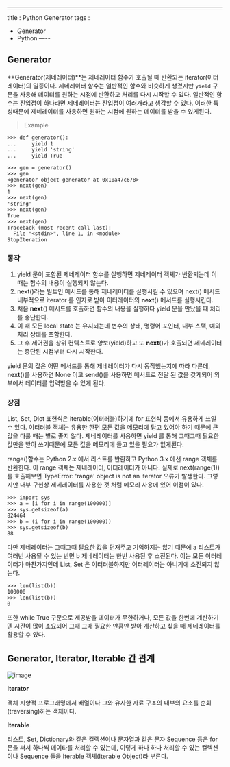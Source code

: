 ---
title : Python Generator
tags :
- Generator
- Python
—--

## Generator

**Generator(제네레이터)**는 제네레이터 함수가 호출될 때 반환되는 iterator(이터레이터)의 일종이다. 제네레이터 함수는 일반적인 함수와 비슷하게 생겼지만 `yield` 구문을 사용해 데이터를 원하는 시점에 반환하고 처리를 다시 시작할 수 있다. 일반적인 함수는 진입점이 하나라면 제네레이터는 진입점이 여러개라고 생각할 수 있다. 이러한 특성때문에 제네레이터를 사용하면 원하는 시점에 원하는 데이터를 받을 수 있게된다.

> Example

```
>>> def generator():
...     yield 1
...     yield 'string'
...     yield True

>>> gen = generator()
>>> gen
<generator object generator at 0x10a47c678>
>>> next(gen)
1
>>> next(gen)
'string'
>>> next(gen)
True
>>> next(gen)
Traceback (most recent call last):
  File "<stdin>", line 1, in <module>
StopIteration
```

### 동작

1. yield 문이 포함된 제네레이터 함수를 실행하면 제네레이터 객체가 반환되는데 이 때는 함수의 내용이 실행되지 않는다.
2. next()라는 빌트인 메서드를 통해 제네레이터를 실행시킬 수 있으며 next() 메서드 내부적으로 iterator 를 인자로 받아 이터레이터의 __next__() 메서드를 실행시킨다.
3. 처음 __next__() 메서드를 호출하면 함수의 내용을 실행하다 yield 문을 만났을 때 처리를 중단한다.
4. 이 때 모든 local state 는 유지되는데 변수의 상태, 명령어 포인터, 내부 스택, 예외 처리 상태를 포함한다.
5. 그 후 제어권을 상위 컨텍스트로 양보(yield)하고 또 __next__()가 호출되면 제네레이터는 중단된 시점부터 다시 시작한다.

yield 문의 값은 어떤 메서드를 통해 제네레이터가 다시 동작했는지에 따라 다른데, __next__()를 사용하면 None 이고 send()를 사용하면 메서드로 전달 된 값을 갖게되어 외부에서 데이터를 입력받을 수 있게 된다.

### 장점

List, Set, Dict 표현식은 iterable(이터러블)하기에 for 표현식 등에서 유용하게 쓰일 수 있다. 이터러블 객체는 유용한 한편 모든 값을 메모리에 담고 있어야 하기 때문에 큰 값을 다룰 때는 별로 좋지 않다. 제네레이터를 사용하면 yield 를 통해 그때그때 필요한 값만을 받아 쓰기때문에 모든 값을 메모리에 들고 있을 필요가 없게된다.

range()함수는 Python 2.x 에서 리스트를 반환하고 Python 3.x 에선 range 객체를 반환한다. 이 range 객체는 제네레이터, 이터레이터가 아니다. 실제로 next(range(1))를 호출해보면 TypeError: 'range' object is not an iterator 오류가 발생한다. 그렇지만 내부 구현상 제네레이터를 사용한 것 처럼 메모리 사용에 있어 이점이 있다.

```
>>> import sys
>>> a = [i for i in range(100000)]
>>> sys.getsizeof(a)
824464
>>> b = (i for i in range(100000))
>>> sys.getsizeof(b)
88
```

다만 제네레이터는 그때그때 필요한 값을 던져주고 기억하지는 않기 때문에 a 리스트가 여러번 사용될 수 있는 반면 b 제네레이터는 한번 사용된 후 소진된다. 이는 모든 이터레이터가 마찬가지인데 List, Set 은 이터러블하지만 이터레이터는 아니기에 소진되지 않는다.

```
>>> len(list(b))
100000
>>> len(list(b))
0
```

또한 while True 구문으로 제공받을 데이터가 무한하거나, 모든 값을 한번에 계산하기엔 시간이 많이 소요되어 그때 그때 필요한 만큼만 받아 계산하고 싶을 때 제네레이터를 활용할 수 있다.

## Generator, Iterator, Iterable 간 관계

![image](https://user-images.githubusercontent.com/44635266/69629806-d057bc80-108f-11ea-8169-d31df0d40a79.png)

**Iterator**

객체 지향적 프로그래밍에서 배열이나 그와 유사한 자료 구조의 내부의 요소를 순회(traversing)하는 객체이다.

**Iterable**

리스트, Set, Dictionary와 같은 컬렉션이나 문자열과 같은 문자 Sequence 등은 for 문을 써서 하나씩 데이타를 처리할 수 있는데, 이렇게 하나 하나 처리할 수 있는 컬렉션이나 Sequence 들을 Iterable 객체(Iterable Object)라 부른다.


